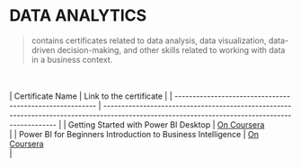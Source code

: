 # DATA ANALYTICS
> contains certificates related to data analysis, data visualization, data-driven decision-making, 
> and other skills related to working with data in a business context.


<br /><br />
| Certificate Name                                          | Link to the certificate                                                                                                                         |
| --------------------------------------------------------  | ----------------------------------------------------------------------------------------------------------------------------------------------- |
| Getting Started with Power BI Desktop | [On Coursera](https://www.coursera.org/account/accomplishments/certificate/EKSQCLNXQAGE) <br /> |
| Power BI for Beginners Introduction to Business Intelligence | [On Coursera](https://www.coursera.org/account/accomplishments/certificate/7XSJ7WSY7JU9) <br /> |
